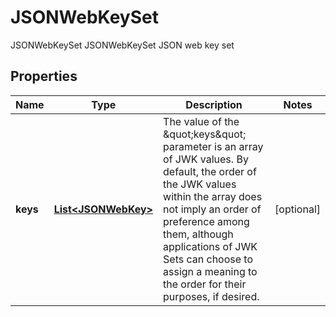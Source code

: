 

# JSONWebKeySet

JSONWebKeySet JSONWebKeySet JSON web key set
## Properties

Name | Type | Description | Notes
------------ | ------------- | ------------- | -------------
**keys** | [**List&lt;JSONWebKey&gt;**](JSONWebKey.md) | The value of the \&quot;keys\&quot; parameter is an array of JWK values.  By default, the order of the JWK values within the array does not imply an order of preference among them, although applications of JWK Sets can choose to assign a meaning to the order for their purposes, if desired. |  [optional]



